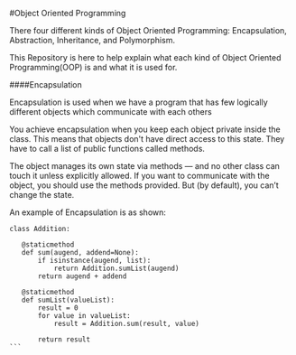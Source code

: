 #Object Oriented Programming

There four different kinds of Object Oriented Programming: Encapsulation, Abstraction, Inheritance, and Polymorphism. 

This Repository is here to help explain what each kind of Object Oriented Programming(OOP) is and what it is used for.

####Encapsulation

 Encapsulation is used when we have a program that has few logically different objects which communicate with each others
 
 You achieve encapsulation when you keep each object private inside the class. This means that objects don't have direct access to this state. They have to call a list of public functions called methods.
 
 The object manages its own state via methods — and no other class can touch it unless explicitly allowed. If you want to communicate with the object, you should use the methods provided. But (by default), you can’t change the state.
 
 An example of Encapsulation is as shown:
 ````
 class Addition:

    @staticmethod
    def sum(augend, addend=None):
        if isinstance(augend, list):
            return Addition.sumList(augend)
        return augend + addend

    @staticmethod
    def sumList(valueList):
        result = 0
        for value in valueList:
            result = Addition.sum(result, value)

        return result
```